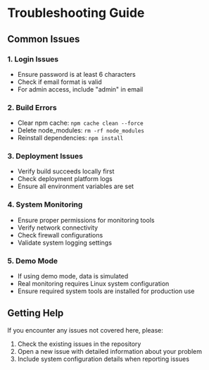 # Troubleshooting Guide

## Common Issues

### 1. Login Issues
- Ensure password is at least 6 characters
- Check if email format is valid
- For admin access, include "admin" in email

### 2. Build Errors
- Clear npm cache: `npm cache clean --force`
- Delete node_modules: `rm -rf node_modules`
- Reinstall dependencies: `npm install`

### 3. Deployment Issues
- Verify build succeeds locally first
- Check deployment platform logs
- Ensure all environment variables are set

### 4. System Monitoring
- Ensure proper permissions for monitoring tools
- Verify network connectivity
- Check firewall configurations
- Validate system logging settings

### 5. Demo Mode
- If using demo mode, data is simulated
- Real monitoring requires Linux system configuration
- Ensure required system tools are installed for production use

## Getting Help
If you encounter any issues not covered here, please:
1. Check the existing issues in the repository
2. Open a new issue with detailed information about your problem
3. Include system configuration details when reporting issues